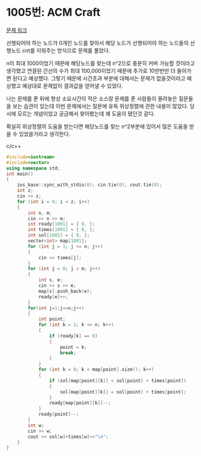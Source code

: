 # 1005번: ACM Craft
[문제 링크](https://www.acmicpc.net/problem/1005)

선행되어야 하는 노드가 0개인 노드를 찾아서 해당 노드가 선행되어야 하는 노드들의 선행노드 cnt를  지워주는 방식으로 문제를 풀었다.

n이 최대 1000이었기 때문에 해당노드를 찾는데 n^2으로 충분히 커버 가능할 것이라고 생각했고 연결된 간선의 수가 최대 100,000이었기 때문에 추가로 10만번만 더 돌아가면 된다고 예상했다. 그렇기 때문에 시간초과 부분에 대해서는 문제가 없을것이라고 예상했고 예상대로 문제없이 결과값을 얻어낼 수 있었다.

나는 문제를 푼 뒤에 항상 소요시간이 적은 소스랑 문제를 푼 사람들이 올려놓은 질문들을 보는 습관이 있는데 이번 문제에서는 질문에 유독 위상정렬에 관한 내용이 많았다. 당시에 모르는 개념이었고 궁금해서 찾아봤는데 꽤 도움이 됐던것 같다.

확실히 위상정렬의 도움을 받는다면 해당노드를 찾는 n^2부분에 있어서 많은 도움을 받을 수 있었을거라고 생각한다.

c/c++

``` c++
#include<iostream>
#include<vector>
using namespace std;
int main()
{
	ios_base::sync_with_stdio(0); cin.tie(0), cout.tie(0);
	int z;
	cin >> z;
	for (int i = 0; i < z; i++)
	{
		int n, m;
		cin >> n >> m;
		int ready[1001] = { 0, };
		int times[1001] = { 0, };
		int sol[1001] = { 0, };
		vector<int> map[1001];
		for (int j = 1; j <= n; j++)
		{
			cin >> times[j];
		}
		for (int j = 0; j < m; j++)
		{
			int s, e;
			cin >> s >> e;
			map[s].push_back(e);
			ready[e]++;
		}
		for(int j=1;j<=n;j++)
		{
			int point;
			for (int k = 1; k <= n; k++)
			{
				if (ready[k] == 0)
				{
					point = k;
					break;
				}
			}
			for (int k = 0; k < map[point].size(); k++)
			{
				if (sol[map[point][k]] < sol[point] + times[point])
				{
					sol[map[point][k]] = sol[point] + times[point];
				}
				ready[map[point][k]]--;
			}
			ready[point]--;
		}
		int w;
		cin >> w;
		cout << sol[w]+times[w]<<"\n";
	}
}
```

